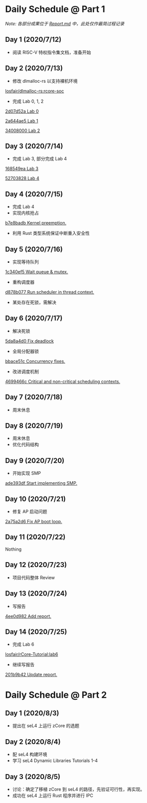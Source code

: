 # Daily Schedule @ Part 1

*Note: 各部分成果位于 [Report.md](Report.md) 中，此处仅作最简过程记录*

## Day 1 (2020/7/12)

- 阅读 RISC-V 特权指令集文档，准备开始

## Day 2 (2020/7/13)

- 修改 dlmalloc-rs 以支持裸机环境

[losfair/dlmalloc-rs:rcore-soc](https://github.com/losfair/dlmalloc-rs/tree/rcore-soc)

- 完成 Lab 0, 1, 2

[2d07d52a Lab 0](https://github.com/losfair/rCore-SoC-2020/commit/2d07d52abab7f486bf4de78f7984371db9c71d85)

[2a644ae5 Lab 1](https://github.com/losfair/rCore-SoC-2020/commit/2a644ae51ce821c0e86966bd49e50abed42ed760)

[34008000 Lab 2](https://github.com/losfair/rCore-SoC-2020/commit/34008000720500f055e775f6afd33e9d26b8b0e2)

## Day 3 (2020/7/14)

- 完成 Lab 3, 部分完成 Lab 4

[168549ea Lab 3](https://github.com/losfair/rCore-SoC-2020/commit/168549ea20a6b3692f25716e53255d3c04edb7eb)

[52703828 Lab 4](https://github.com/losfair/rCore-SoC-2020/commit/527038286168aceac7f7516d1dac478cfc2c672c)

## Day 4 (2020/7/15)

- 完成 Lab 4
- 实现内核抢占

[b7e8badb Kernel preemption.](https://github.com/losfair/rCore-SoC-2020/commit/b7e8badb7321a7fd9397f6a98dae6b633733b701)

- 利用 Rust 类型系统保证中断重入安全性

## Day 5 (2020/7/16)

- 实现等待队列

[1c340ef5 Wait queue & mutex.](https://github.com/losfair/rCore-SoC-2020/commit/1c340ef5eeee05b8515b8804829e476b6f4ceed7)

- 重构调度器

[d878b077 Run scheduler in thread context.](https://github.com/losfair/rCore-SoC-2020/commit/d878b077b55ea75648e33bd590e41a77dc430eba)

- 某处存在死锁，需解决

## Day 6 (2020/7/17)

- 解决死锁

[5da8a4d0 Fix deadlock](https://github.com/losfair/rCore-SoC-2020/commit/5da8a4d0dd16924e5eb5d28df05cee2831fde991)

- 全局分配器锁

[bbace51c Concurrency fixes.](https://github.com/losfair/rCore-SoC-2020/commit/bbace51c1939c3d78c55c8a03feb821e057d7404)

- 改进调度机制

[4699466c Critical and non-critical scheduling contexts.](https://github.com/losfair/rCore-SoC-2020/commit/4699466c51c5802ee2af82002410bb8f7471a5ce)

## Day 7 (2020/7/18)

- 周末休息

## Day 8 (2020/7/19)

- 周末休息
- 优化代码结构

## Day 9 (2020/7/20)

- 开始实现 SMP

[ade393df Start implementing SMP.](https://github.com/losfair/rCore-SoC-2020/commit/ade393dff127f8907d03395f34c23ce3d1694a09)

## Day 10 (2020/7/21)

- 修复 AP 启动问题

[2a75a2d6 Fix AP boot loop.](https://github.com/losfair/rCore-SoC-2020/commit/2a75a2d66740246c38a0ad0857b042b4a8f5eee6)

## Day 11 (2020/7/22)

Nothing

## Day 12 (2020/7/23)

- 项目代码整体 Review

## Day 13 (2020/7/24)

- 写报告

[4ee0d982 Add report.](https://github.com/losfair/rCore-SoC-2020/commit/4ee0d9827cef8cfb4fa23775d84275d8a235d8bd)

## Day 14 (2020/7/25)

- 完成 Lab 6

[losfair/rCore-Tutorial:lab6](https://github.com/losfair/rCore-Tutorial/tree/lab6)

- 继续写报告

[201b9b42 Update report.](https://github.com/losfair/rCore-SoC-2020/commit/201b9b42eb1fa5327a6b28742acd2bec12672a28)

# Daily Schedule @ Part 2

## Day 1 (2020/8/3)

- 提出在 seL4 上运行 zCore 的选题

## Day 2 (2020/8/4)

- 配 seL4 构建环境
- 学习 seL4 Dynamic Libraries Tutorials 1-4

## Day 3 (2020/8/5)

- 讨论：确定了移植 zCore 到 seL4 的路径，先验证可行性，再实现。
- 成功在 seL4 上运行 Rust 程序并进行 IPC
